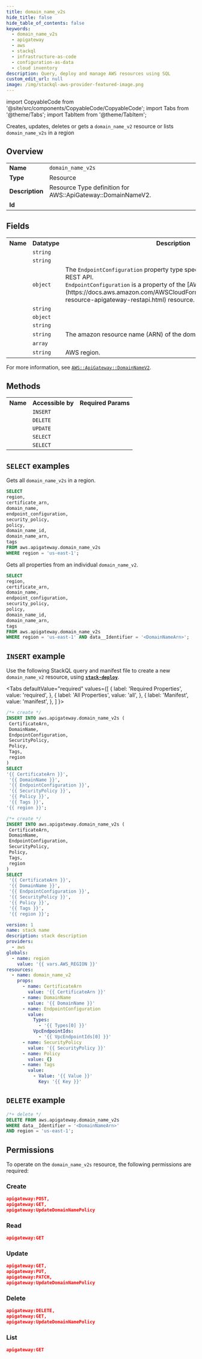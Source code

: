 ```yaml
---
title: domain_name_v2s
hide_title: false
hide_table_of_contents: false
keywords:
  - domain_name_v2s
  - apigateway
  - aws
  - stackql
  - infrastructure-as-code
  - configuration-as-data
  - cloud inventory
description: Query, deploy and manage AWS resources using SQL
custom_edit_url: null
image: /img/stackql-aws-provider-featured-image.png
---
```


import CopyableCode from '@site/src/components/CopyableCode/CopyableCode';
import Tabs from '@theme/Tabs';
import TabItem from '@theme/TabItem';

Creates, updates, deletes or gets a <code>domain_name_v2</code> resource or lists <code>domain_name_v2s</code> in a region

## Overview
<table>
<tbody>
<tr><td><b>Name</b></td><td><code>domain_name_v2s</code></td></tr>
<tr><td><b>Type</b></td><td>Resource</td></tr>
<tr><td><b>Description</b></td><td>Resource Type definition for AWS::ApiGateway::DomainNameV2.</td></tr>
<tr><td><b>Id</b></td><td><CopyableCode code="aws.apigateway.domain_name_v2s" /></td></tr>
</tbody>
</table>

## Fields
<table>
<tbody>
<tr><th>Name</th><th>Datatype</th><th>Description</th></tr><tr><td><CopyableCode code="certificate_arn" /></td><td><code>string</code></td><td></td></tr>
<tr><td><CopyableCode code="domain_name" /></td><td><code>string</code></td><td></td></tr>
<tr><td><CopyableCode code="endpoint_configuration" /></td><td><code>object</code></td><td>The <code>EndpointConfiguration</code> property type specifies the endpoint types of a REST API.<br /><code>EndpointConfiguration</code> is a property of the &#91;AWS::ApiGateway::RestApi&#93;(https://docs.aws.amazon.com/AWSCloudFormation/latest/UserGuide/aws-resource-apigateway-restapi.html) resource.</td></tr>
<tr><td><CopyableCode code="security_policy" /></td><td><code>string</code></td><td></td></tr>
<tr><td><CopyableCode code="policy" /></td><td><code>object</code></td><td></td></tr>
<tr><td><CopyableCode code="domain_name_id" /></td><td><code>string</code></td><td></td></tr>
<tr><td><CopyableCode code="domain_name_arn" /></td><td><code>string</code></td><td>The amazon resource name (ARN) of the domain name resource.</td></tr>
<tr><td><CopyableCode code="tags" /></td><td><code>array</code></td><td></td></tr>
<tr><td><CopyableCode code="region" /></td><td><code>string</code></td><td>AWS region.</td></tr>
</tbody>
</table>

For more information, see <a href="https://docs.aws.amazon.com/AWSCloudFormation/latest/UserGuide/aws-resource-apigateway-domainnamev2.html"><code>AWS::ApiGateway::DomainNameV2</code></a>.

## Methods

<table>
<tbody>
  <tr>
    <th>Name</th>
    <th>Accessible by</th>
    <th>Required Params</th>
  </tr>
  <tr>
    <td><CopyableCode code="create_resource" /></td>
    <td><code>INSERT</code></td>
    <td><CopyableCode code="region" /></td>
  </tr>
  <tr>
    <td><CopyableCode code="delete_resource" /></td>
    <td><code>DELETE</code></td>
    <td><CopyableCode code="data__Identifier, region" /></td>
  </tr>
  <tr>
    <td><CopyableCode code="update_resource" /></td>
    <td><code>UPDATE</code></td>
    <td><CopyableCode code="data__Identifier, data__PatchDocument, region" /></td>
  </tr>
  <tr>
    <td><CopyableCode code="list_resources" /></td>
    <td><code>SELECT</code></td>
    <td><CopyableCode code="region" /></td>
  </tr>
  <tr>
    <td><CopyableCode code="get_resource" /></td>
    <td><code>SELECT</code></td>
    <td><CopyableCode code="data__Identifier, region" /></td>
  </tr>
</tbody>
</table>

## `SELECT` examples
Gets all <code>domain_name_v2s</code> in a region.
```sql
SELECT
region,
certificate_arn,
domain_name,
endpoint_configuration,
security_policy,
policy,
domain_name_id,
domain_name_arn,
tags
FROM aws.apigateway.domain_name_v2s
WHERE region = 'us-east-1';
```
Gets all properties from an individual <code>domain_name_v2</code>.
```sql
SELECT
region,
certificate_arn,
domain_name,
endpoint_configuration,
security_policy,
policy,
domain_name_id,
domain_name_arn,
tags
FROM aws.apigateway.domain_name_v2s
WHERE region = 'us-east-1' AND data__Identifier = '<DomainNameArn>';
```

## `INSERT` example

Use the following StackQL query and manifest file to create a new <code>domain_name_v2</code> resource, using [__`stack-deploy`__](https://pypi.org/project/stack-deploy/).

<Tabs
    defaultValue="required"
    values={[
      { label: 'Required Properties', value: 'required', },
      { label: 'All Properties', value: 'all', },
      { label: 'Manifest', value: 'manifest', },
    ]
}>
<TabItem value="required">

```sql
/*+ create */
INSERT INTO aws.apigateway.domain_name_v2s (
 CertificateArn,
 DomainName,
 EndpointConfiguration,
 SecurityPolicy,
 Policy,
 Tags,
 region
)
SELECT 
'{{ CertificateArn }}',
 '{{ DomainName }}',
 '{{ EndpointConfiguration }}',
 '{{ SecurityPolicy }}',
 '{{ Policy }}',
 '{{ Tags }}',
'{{ region }}';
```
</TabItem>
<TabItem value="all">

```sql
/*+ create */
INSERT INTO aws.apigateway.domain_name_v2s (
 CertificateArn,
 DomainName,
 EndpointConfiguration,
 SecurityPolicy,
 Policy,
 Tags,
 region
)
SELECT 
 '{{ CertificateArn }}',
 '{{ DomainName }}',
 '{{ EndpointConfiguration }}',
 '{{ SecurityPolicy }}',
 '{{ Policy }}',
 '{{ Tags }}',
 '{{ region }}';
```
</TabItem>
<TabItem value="manifest">

```yaml
version: 1
name: stack name
description: stack description
providers:
  - aws
globals:
  - name: region
    value: '{{ vars.AWS_REGION }}'
resources:
  - name: domain_name_v2
    props:
      - name: CertificateArn
        value: '{{ CertificateArn }}'
      - name: DomainName
        value: '{{ DomainName }}'
      - name: EndpointConfiguration
        value:
          Types:
            - '{{ Types[0] }}'
          VpcEndpointIds:
            - '{{ VpcEndpointIds[0] }}'
      - name: SecurityPolicy
        value: '{{ SecurityPolicy }}'
      - name: Policy
        value: {}
      - name: Tags
        value:
          - Value: '{{ Value }}'
            Key: '{{ Key }}'

```
</TabItem>
</Tabs>

## `DELETE` example

```sql
/*+ delete */
DELETE FROM aws.apigateway.domain_name_v2s
WHERE data__Identifier = '<DomainNameArn>'
AND region = 'us-east-1';
```

## Permissions

To operate on the <code>domain_name_v2s</code> resource, the following permissions are required:

### Create
```json
apigateway:POST,
apigateway:GET,
apigateway:UpdateDomainNamePolicy
```

### Read
```json
apigateway:GET
```

### Update
```json
apigateway:GET,
apigateway:PUT,
apigateway:PATCH,
apigateway:UpdateDomainNamePolicy
```

### Delete
```json
apigateway:DELETE,
apigateway:GET,
apigateway:UpdateDomainNamePolicy
```

### List
```json
apigateway:GET
```
